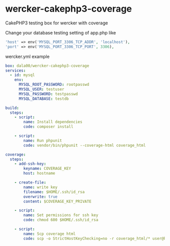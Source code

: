 # wercker-cakephp3-coverage

CakePHP3 testing box for wercker with coverage

Change your database testing setting of app.php like

```php
'host' => env('MYSQL_PORT_3306_TCP_ADDR', 'localhost'),
'port' => env('MYSQL_PORT_3306_TCP_PORT', 3306),
```

wercker.yml example

```yaml
box: dala00/wercker-cakephp3-coverage
services:
  - id: mysql
    env:
      MYSQL_ROOT_PASSWORD: rootpasswd
      MYSQL_USER: testuser
      MYSQL_PASSWORD: testpasswd
      MYSQL_DATABASE: testdb

build:
  steps:
    - script:
        name: Install dependencies
        code: composer install

    - script:
        name: Run phpunit
        code: vendor/bin/phpunit --coverage-html coverage_html

coverage:
  steps:
    - add-ssh-key:
        keyname: COVERAGE_KEY
        host: hostname

    - create-file:
        name: write key
        filename: $HOME/.ssh/id_rsa
        overwrite: true
        content: $COVERAGE_KEY_PRIVATE

    - script:
        name: Set permissions for ssh key
        code: chmod 600 $HOME/.ssh/id_rsa

    - script:
        name: Scp coverage html
        code: scp -o StrictHostKeyChecking=no -r coverage_html/* user@host:~/your/up/path
```
